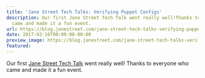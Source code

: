 ```yaml
---
title: 'Jane Street Tech Talks: Verifying Puppet Configs'
description: Our first Jane Street Tech Talk went really well!Thanks to everyone who
  came and made it a fun event.
url: https://blog.janestreet.com/jane-street-tech-talks-verifying-puppet-configs/
date: 2017-02-16T00:00:00-00:00
preview_image: https://blog.janestreet.com/jane-street-tech-talks-verifying-puppet-configs/untangling_puppet.jpg
featured:
---
```


<p>Our first <a href="/how-to-build-an-exchange/">Jane Street Tech Talk</a> went really well!
Thanks to everyone who came and made it a fun event.</p>

